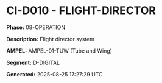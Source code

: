 # CI-D010 - FLIGHT-DIRECTOR

**Phase:** 08-OPERATION

**Description:** Flight director system

**AMPEL:** AMPEL-01-TUW (Tube and Wing)

**Segment:** D-DIGITAL

**Generated:** 2025-08-25 17:27:29 UTC

